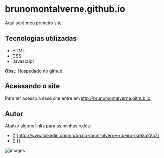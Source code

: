 # brunomontalverne.github.io
Aqui será meu primeiro site

## Tecnologias utilizadas
- HTML
- CSS
- Javascript

**Obs.:** Hospedado no github

## Acessando o site
Para ter acesso a esse site entre em <http://brunomontalverne.github.io>

## Autor
Abaixo alguns links para as minhas redes:
- () [http://www.linkedin.com/in/bruno-mont-alverne-ribeiro-5a93a22a7]
- () []

![images](https://github.com/user-attachments/assets/f4df02e9-5a26-427c-b15d-5bc44b20395c)


